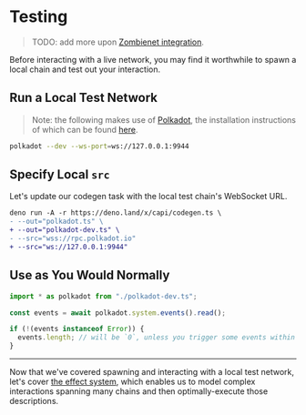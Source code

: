 # Testing

> TODO: add more upon [Zombienet integration](https://github.com/paritytech/capi/issues/215).

Before interacting with a live network, you may find it worthwhile to spawn a local chain and test out your interaction.

## Run a Local Test Network

> Note: the following makes use of [Polkadot](https://github.com/paritytech/polkadot), the installation instructions of which can be found [here](https://github.com/paritytech/polkadot#installation).

```sh
polkadot --dev --ws-port=ws://127.0.0.1:9944
```

## Specify Local `src`

Let's update our codegen task with the local test chain's WebSocket URL.

```diff
deno run -A -r https://deno.land/x/capi/codegen.ts \
- --out="polkadot.ts" \
+ --out="polkadot-dev.ts" \
- --src="wss://rpc.polkadot.io"
+ --src="ws://127.0.0.1:9944"
```

## Use as You Would Normally

```ts
import * as polkadot from "./polkadot-dev.ts";

const events = await polkadot.system.events().read();

if (!(events instanceof Error)) {
  events.length; // will be `0`, unless you trigger some events within preceding test code!
}
```

---

Now that we've covered spawning and interacting with a local test network, let's cover [the effect system](./Effects.md), which enables us to model complex interactions spanning many chains and then optimally-execute those descriptions.
